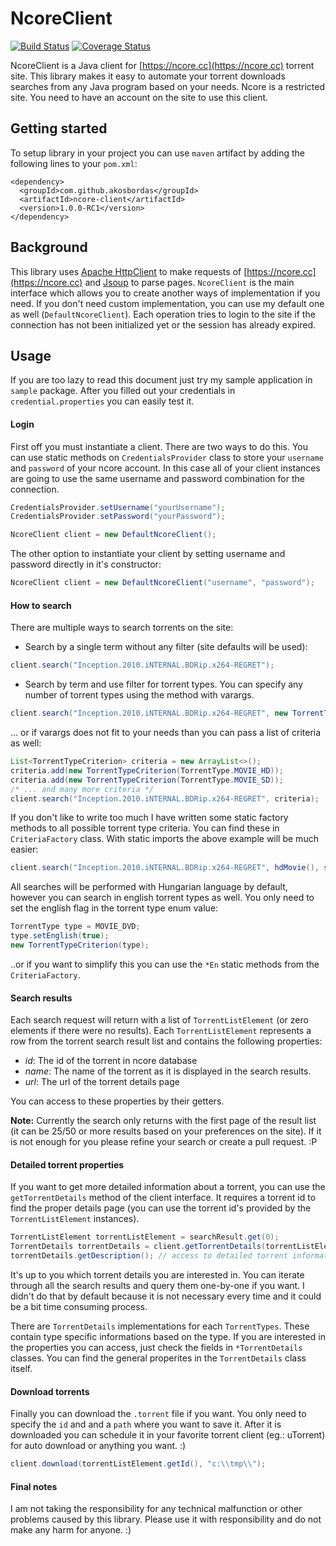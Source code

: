 # NcoreClient

[![Build Status](https://travis-ci.org/akosbordas/ncore-client.svg?branch=master)](https://travis-ci.org/akosbordas/ncore-client) [![Coverage Status](https://coveralls.io/repos/github/akosbordas/ncore-client/badge.svg?branch=master)](https://coveralls.io/github/akosbordas/ncore-client?branch=master)

NcoreClient is a Java client for [https://ncore.cc](https://ncore.cc) torrent site. This library makes it easy to automate your torrent downloads searches from any Java program based on your needs. Ncore is a restricted site. You need to have an account on the site to use this client.

## Getting started

To setup library in your project you can use `maven` artifact by adding the following lines to your `pom.xml`:

```
<dependency>
  <groupId>com.github.akosbordas</groupId>
  <artifactId>ncore-client</artifactId>
  <version>1.0.0-RC1</version>
</dependency>
```

## Background

This library uses [Apache HttpClient](http://hc.apache.org/httpcomponents-client-4.5.x/index.html) to make requests of [https://ncore.cc](https://ncore.cc) and [Jsoup](https://jsoup.org/) to parse pages. `NcoreClient` is the main interface which allows you to create another ways of implementation if you need. 
If you don't need custom implementation, you can use my default one as well (`DefaultNcoreClient`). Each operation tries to login to the site if the connection has not been initialized yet or the session has already expired.

## Usage

If you are too lazy to read this document just try my sample application in `sample` package. After you filled out your credentials in `credential.properties` you can easily test it.

#### Login

First off you must instantiate a client. There are two ways to do this. You can use static methods on `CredentialsProvider` class to store your `username` and `password` of your ncore account. In this case all of your client instances are going to use the same username and password combination for the connection.

```java
CredentialsProvider.setUsername("yourUsername");
CredentialsProvider.setPassword("yourPassword");

NcoreClient client = new DefaultNcoreClient();
```

The other option to instantiate your client by setting username and password directly in it's constructor:

```java
NcoreClient client = new DefaultNcoreClient("username", "password");
```
#### How to search

There are multiple ways to search torrents on the site:

* Search by a single term without any filter (site defaults will be used): 

```java
client.search("Inception.2010.iNTERNAL.BDRip.x264-REGRET");
```

* Search by term and use filter for torrent types. You can specify any number of torrent types using the method with varargs.  

```java
client.search("Inception.2010.iNTERNAL.BDRip.x264-REGRET", new TorrentTypeCriterion(TorrentType.MOVIE_HD), new TorrentTypeCriterion(TorrentType.MOVIE_SD) /* ... and many more criteria */);
```

... or if varargs does not fit to your needs than you can pass a list of criteria as well:

```java
List<TorrentTypeCriterion> criteria = new ArrayList<>();
criteria.add(new TorrentTypeCriterion(TorrentType.MOVIE_HD));
criteria.add(new TorrentTypeCriterion(TorrentType.MOVIE_SD));
/* ... and many more criteria */
client.search("Inception.2010.iNTERNAL.BDRip.x264-REGRET", criteria);
```

If you don't like to write too much I have written some static factory methods to all possible torrent type criteria. You can find these in `CriteriaFactory` class. With static imports the above example will be much easier:

```java
client.search("Inception.2010.iNTERNAL.BDRip.x264-REGRET", hdMovie(), sdMovie());
```
    
All searches will be performed with Hungarian language by default, however you can search in english torrent types as well. You only need to set the english flag in the torrent type enum value:
```java
TorrentType type = MOVIE_DVD;
type.setEnglish(true);
new TorrentTypeCriterion(type);
```
..or if you want to simplify this you can use the `*En` static methods from the `CriteriaFactory`.

#### Search results

Each search request will return with a list of `TorrentListElement` (or zero elements if there were no results). Each `TorrentListElement` represents a row from the torrent search result list and contains the following properties:
* *id*: The id of the torrent in ncore database
* *name*: The name of the torrent as it is displayed in the search results.
* *url*: The url of the torrent details page

You can access to these properties by their getters.

**Note:** Currently the search only returns with the first page of the result list (it can be 25/50 or more results based on your preferences on the site). If it is not enough for you please refine your search or create a pull request. :P

#### Detailed torrent properties

If you want to get more detailed information about a torrent, you can use the `getTorrentDetails` method of the client interface. It requires a torrent id to find the proper details page (you can use the torrent id's provided by the `TorrentListElement` instances).
```java
TorrentListElement torrentListElement = searchResult.get(0);
TorrentDetails torrentDetails = client.getTorrentDetails(torrentListElement.getId());
torrentDetails.getDescription(); // access to detailed torrent informations such as description 
``` 
It's up to you which torrent details you are interested in. You can iterate through all the search results and query them one-by-one if you want. I didn't do that by default because it is not necessary every time and it could be a bit time consuming process.

There are `TorrentDetails` implementations for each `TorrentTypes`. These contain type specific informations based on the type. If you are interested in the properties you can access, just check the fields in `*TorrentDetails` classes. You can find the general properites in the `TorrentDetails` class itself.

#### Download torrents

Finally you can download the `.torrent` file if you want. You only need to specify the `id` and and a `path` where you want to save it.
After it is downloaded you can schedule it in your favorite torrent client (eg.: uTorrent) for auto download or anything you want. :)

```java
client.download(torrentListElement.getId(), "c:\\tmp\\");
``` 

#### Final notes
I am not taking the responsibility for any technical malfunction or other problems caused by this library. Please use it with responsibility and do not make any harm for anyone. :)
